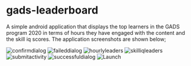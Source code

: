 # gads-leaderboard
A simple android application that displays the top learners in the GADS program 2020 in terms of hours they have engaged with the content and the skill iq scores.
The application screenshots are shown below;

![confirmdialog](https://user-images.githubusercontent.com/40164203/92939051-f94a1200-f455-11ea-8060-a435c36c09bb.jpg)
![faileddialog](https://user-images.githubusercontent.com/40164203/92939050-f94a1200-f455-11ea-9725-4a0b7425e477.jpg)
![hourlyleaders](https://user-images.githubusercontent.com/40164203/92939057-fc450280-f455-11ea-9787-214396d0119b.jpg)
![skilliqleaders](https://user-images.githubusercontent.com/40164203/92939068-ff3ff300-f455-11ea-969b-9ec6d439c088.jpg)
![submitactivity](https://user-images.githubusercontent.com/40164203/92939074-0109b680-f456-11ea-91b8-f96192695a48.jpg)
![successfuldialog](https://user-images.githubusercontent.com/40164203/92939091-07982e00-f456-11ea-9b02-6548decbdc91.jpg)
![Launch](https://user-images.githubusercontent.com/40164203/92939209-2991b080-f456-11ea-9e94-ff825dff4d97.png)


